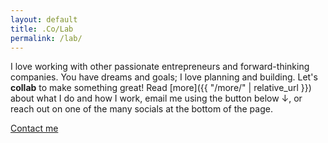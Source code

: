 ```yaml
---
layout: default
title: .Co/Lab
permalink: /lab/
---
```


I love working with other passionate entrepreneurs and forward-thinking companies. You have dreams and goals; I love planning and building. Let's **collab** to make something great! Read [more]({{ "/more/" | relative_url }}) about what I do and how I work, email me using the button below ↓, or reach out on one of the many socials at the bottom of the page. 

<a href="mailto:jon@humancrafted.co" class="btn contact-btn">Contact me</a>